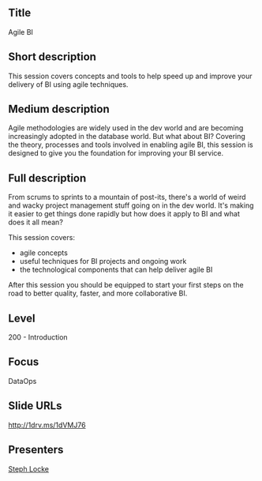 Title
------
Agile BI

Short description
------
This session covers concepts and tools to help speed up and improve your delivery of BI using agile techniques.

Medium description
------
Agile methodologies are widely used in the dev world and are becoming increasingly adopted in the database world. But what about BI? 
Covering the theory, processes and tools involved in enabling agile BI, this session is designed to give you the foundation for improving your BI service.

Full description
------
From scrums to sprints to a mountain of post-its, there's a world of weird and wacky project management stuff going on in the dev world. It's making it easier to get things done rapidly but how does it apply to BI and what does it all mean?

This session covers:
- agile concepts
- useful techniques for BI projects and ongoing work
- the technological components that can help deliver agile BI

After this session you should be equipped to start your first steps on the road to better quality, faster, and more collaborative BI.

Level
------
200 - Introduction

Focus
------
DataOps

Slide URLs
------
http://1drv.ms/1dVMJ76

Presenters
------
[Steph Locke](../biographies/StephLocke.md)